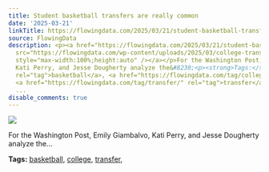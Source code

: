 ```yaml
---
title: Student basketball transfers are really common
date: '2025-03-21'
linkTitle: https://flowingdata.com/2025/03/21/student-basketball-transfers-are-really-common/
source: FlowingData
description: <p><a href="https://flowingdata.com/2025/03/21/student-basketball-transfers-are-really-common/"><img
  src="https://flowingdata.com/wp-content/uploads/2025/03/college-transfers-750x525.png"
  style="max-width:100%;height:auto" /></a></p>For the Washington Post, Emily Giambalvo,
  Kati Perry, and Jesse Dougherty analyze the&#8230;<p><strong>Tags:</strong> <a href="https://flowingdata.com/tag/basketball/"
  rel="tag">basketball</a>, <a href="https://flowingdata.com/tag/college/" rel="tag">college</a>,
  <a href="https://flowingdata.com/tag/transfer/" rel="tag">transfer</a>, <a href="https://flowingdata.co
  ...
disable_comments: true
---
```

<p><a href="https://flowingdata.com/2025/03/21/student-basketball-transfers-are-really-common/"><img src="https://flowingdata.com/wp-content/uploads/2025/03/college-transfers-750x525.png" style="max-width:100%;height:auto" /></a></p>For the Washington Post, Emily Giambalvo, Kati Perry, and Jesse Dougherty analyze the&#8230;<p><strong>Tags:</strong> <a href="https://flowingdata.com/tag/basketball/" rel="tag">basketball</a>, <a href="https://flowingdata.com/tag/college/" rel="tag">college</a>, <a href="https://flowingdata.com/tag/transfer/" rel="tag">transfer</a>, <a href="https://flowingdata.co ...
